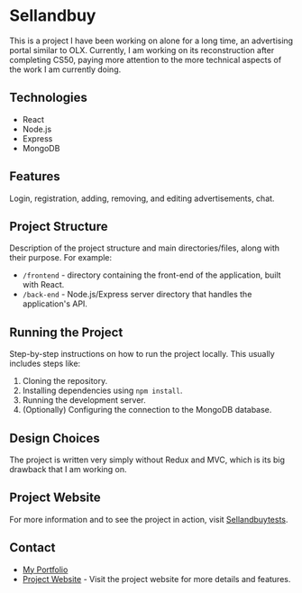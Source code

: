 # Sellandbuy

This is a project I have been working on alone for a long time, an advertising portal similar to OLX. Currently, I am working on its reconstruction after completing CS50, paying more attention to the more technical aspects of the work I am currently doing.

## Technologies

- React
- Node.js
- Express
- MongoDB

## Features

Login, registration, adding, removing, and editing advertisements, chat.

## Project Structure

Description of the project structure and main directories/files, along with their purpose. For example:

- `/frontend` - directory containing the front-end of the application, built with React.
- `/back-end` - Node.js/Express server directory that handles the application's API.


## Running the Project

Step-by-step instructions on how to run the project locally. This usually includes steps like:

1. Cloning the repository.
2. Installing dependencies using `npm install`.
3. Running the development server.
4. (Optionally) Configuring the connection to the MongoDB database.

## Design Choices

The project is written very simply without Redux and MVC, which is its big drawback that I am working on.

## Project Website

For more information and to see the project in action, visit [Sellandbuytests](https://www.sellandbuytests.com/).

## Contact

- [My Portfolio](https://www.kamilkrol.com.pl/)
- [Project Website](https://www.sellandbuytests.com/) - Visit the project website for more details and features.

